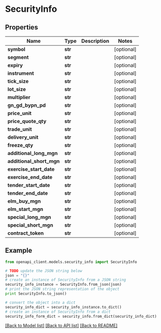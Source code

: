 # SecurityInfo


## Properties

Name | Type | Description | Notes
------------ | ------------- | ------------- | -------------
**symbol** | **str** |  | [optional] 
**segment** | **str** |  | [optional] 
**expiry** | **str** |  | [optional] 
**instrument** | **str** |  | [optional] 
**tick_size** | **str** |  | [optional] 
**lot_size** | **str** |  | [optional] 
**multiplier** | **str** |  | [optional] 
**gn_gd_bypn_pd** | **str** |  | [optional] 
**price_unit** | **str** |  | [optional] 
**price_quote_qty** | **str** |  | [optional] 
**trade_unit** | **str** |  | [optional] 
**delivery_unit** | **str** |  | [optional] 
**freeze_qty** | **str** |  | [optional] 
**additional_long_mgn** | **str** |  | [optional] 
**additional_short_mgn** | **str** |  | [optional] 
**exercise_start_date** | **str** |  | [optional] 
**exercise_end_date** | **str** |  | [optional] 
**tender_start_date** | **str** |  | [optional] 
**tender_end_date** | **str** |  | [optional] 
**elm_buy_mgn** | **str** |  | [optional] 
**elm_start_mgn** | **str** |  | [optional] 
**special_long_mgn** | **str** |  | [optional] 
**special_short_mgn** | **str** |  | [optional] 
**contract_token** | **str** |  | [optional] 

## Example

```python
from openapi_client.models.security_info import SecurityInfo

# TODO update the JSON string below
json = "{}"
# create an instance of SecurityInfo from a JSON string
security_info_instance = SecurityInfo.from_json(json)
# print the JSON string representation of the object
print SecurityInfo.to_json()

# convert the object into a dict
security_info_dict = security_info_instance.to_dict()
# create an instance of SecurityInfo from a dict
security_info_form_dict = security_info.from_dict(security_info_dict)
```
[[Back to Model list]](../README.md#documentation-for-models) [[Back to API list]](../README.md#documentation-for-api-endpoints) [[Back to README]](../README.md)


